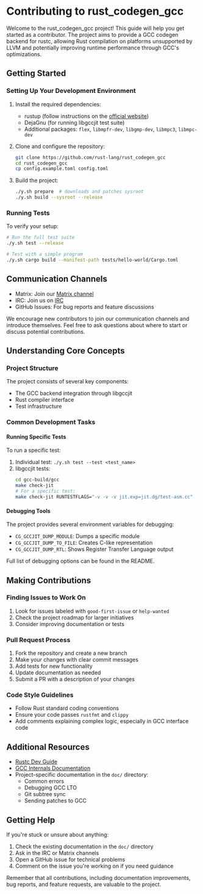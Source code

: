 # Contributing to rust_codegen_gcc

Welcome to the rust_codegen_gcc project! This guide will help you get started as a contributor. The project aims to provide a GCC codegen backend for rustc, allowing Rust compilation on platforms unsupported by LLVM and potentially improving runtime performance through GCC's optimizations.

## Getting Started

### Setting Up Your Development Environment

1. Install the required dependencies:
   - rustup (follow instructions on the [official website](https://rustup.rs))
   - DejaGnu (for running libgccjit test suite)
   - Additional packages: `flex`, `libmpfr-dev`, `libgmp-dev`, `libmpc3`, `libmpc-dev`

2. Clone and configure the repository:
   ```bash
   git clone https://github.com/rust-lang/rust_codegen_gcc
   cd rust_codegen_gcc
   cp config.example.toml config.toml
   ```

3. Build the project:
   ```bash
   ./y.sh prepare  # downloads and patches sysroot
   ./y.sh build --sysroot --release
   ```

### Running Tests

To verify your setup:
```bash
# Run the full test suite
./y.sh test --release

# Test with a simple program
./y.sh cargo build --manifest-path tests/hello-world/Cargo.toml
```

## Communication Channels

- Matrix: Join our [Matrix channel](https://matrix.to/#/#rustc_codegen_gcc:matrix.org)
- IRC: Join us on [IRC](https://web.libera.chat/#rustc_codegen_gcc)
- GitHub Issues: For bug reports and feature discussions

We encourage new contributors to join our communication channels and introduce themselves. Feel free to ask questions about where to start or discuss potential contributions.

## Understanding Core Concepts

### Project Structure

The project consists of several key components:
- The GCC backend integration through libgccjit
- Rust compiler interface
- Test infrastructure

### Common Development Tasks

#### Running Specific Tests
To run a specific test:
1. Individual test: `./y.sh test --test <test_name>`
2. libgccjit tests: 
   ```bash
   cd gcc-build/gcc
   make check-jit
   # For a specific test:
   make check-jit RUNTESTFLAGS="-v -v -v jit.exp=jit.dg/test-asm.cc"
   ```

#### Debugging Tools
The project provides several environment variables for debugging:
- `CG_GCCJIT_DUMP_MODULE`: Dumps a specific module
- `CG_GCCJIT_DUMP_TO_FILE`: Creates C-like representation
- `CG_GCCJIT_DUMP_RTL`: Shows Register Transfer Language output

Full list of debugging options can be found in the README.

## Making Contributions

### Finding Issues to Work On
1. Look for issues labeled with `good-first-issue` or `help-wanted`
2. Check the project roadmap for larger initiatives
3. Consider improving documentation or tests

### Pull Request Process
1. Fork the repository and create a new branch
2. Make your changes with clear commit messages
3. Add tests for new functionality
4. Update documentation as needed
5. Submit a PR with a description of your changes

### Code Style Guidelines
- Follow Rust standard coding conventions
- Ensure your code passes `rustfmt` and `clippy`
- Add comments explaining complex logic, especially in GCC interface code

## Additional Resources

- [Rustc Dev Guide](https://rustc-dev-guide.rust-lang.org/)
- [GCC Internals Documentation](https://gcc.gnu.org/onlinedocs/gccint/)
- Project-specific documentation in the `doc/` directory:
  - Common errors
  - Debugging GCC LTO
  - Git subtree sync
  - Sending patches to GCC

## Getting Help

If you're stuck or unsure about anything:
1. Check the existing documentation in the `doc/` directory
2. Ask in the IRC or Matrix channels
3. Open a GitHub issue for technical problems
4. Comment on the issue you're working on if you need guidance

Remember that all contributions, including documentation improvements, bug reports, and feature requests, are valuable to the project.
